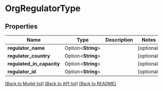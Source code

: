 # OrgRegulatorType

## Properties

Name | Type | Description | Notes
------------ | ------------- | ------------- | -------------
**regulator_name** | Option<**String**> |  | [optional]
**regulator_country** | Option<**String**> |  | [optional]
**regulated_in_capacity** | Option<**String**> |  | [optional]
**regulator_id** | Option<**String**> |  | [optional]

[[Back to Model list]](../README.md#documentation-for-models) [[Back to API list]](../README.md#documentation-for-api-endpoints) [[Back to README]](../README.md)


